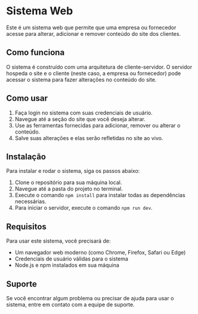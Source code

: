 # Sistema Web

Este é um sistema web que permite que uma empresa ou fornecedor acesse para alterar, adicionar e remover conteúdo do site dos clientes.

## Como funciona

O sistema é construído com uma arquitetura de cliente-servidor. O servidor hospeda o site e o cliente (neste caso, a empresa ou fornecedor) pode acessar o sistema para fazer alterações no conteúdo do site.

## Como usar

1. Faça login no sistema com suas credenciais de usuário.
2. Navegue até a seção do site que você deseja alterar.
3. Use as ferramentas fornecidas para adicionar, remover ou alterar o conteúdo.
4. Salve suas alterações e elas serão refletidas no site ao vivo.

## Instalação

Para instalar e rodar o sistema, siga os passos abaixo:

1. Clone o repositório para sua máquina local.
2. Navegue até a pasta do projeto no terminal.
3. Execute o comando `npm install` para instalar todas as dependências necessárias.
4. Para iniciar o servidor, execute o comando `npm run dev`.

## Requisitos

Para usar este sistema, você precisará de:

- Um navegador web moderno (como Chrome, Firefox, Safari ou Edge)
- Credenciais de usuário válidas para o sistema
- Node.js e npm instalados em sua máquina

## Suporte

Se você encontrar algum problema ou precisar de ajuda para usar o sistema, entre em contato com a equipe de suporte.
